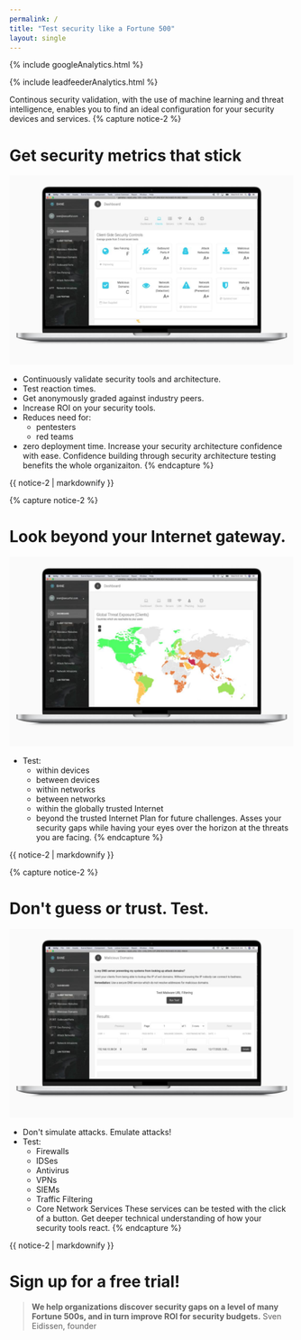 ```yaml
---
permalink: /
title: "Test security like a Fortune 500"
layout: single
---
```

<!-- Google analytics -->
{% include googleAnalytics.html %}
<!-- leadfeeder analytics -->
{% include leadfeederAnalytics.html %}


Continous security validation, with the use of machine learning and threat intelligence, enables you to find an ideal configuration for your security devices and services.
{% capture notice-2 %}
# Get security metrics that stick
[![Get graded against industry peers](/assets/images/macbook_gradingDashboard.jpeg)](/assets/images/macbook_gradingDashboard.jpeg)
* Continuously validate security tools and architecture.
* Test reaction times.
* Get anonymously graded against industry peers.
* Increase ROI on your security tools.
* Reduces need for:
  * pentesters
  * red teams
* zero deployment time.
Increase your security architecture confidence with ease. Confidence building through security architecture testing benefits the whole organizaiton.
{% endcapture %}
<div class="notice">{{ notice-2 | markdownify }}</div>

{% capture notice-2 %}
# Look beyond your Internet gateway.
[![Global threat exposure](/assets/images/macbook_geoThreatsDashboard.jpeg)](/assets/images/macbook_geoThreatsDashboard.jpeg)
* Test:
  * within devices
  * between devices
  * within networks
  * between networks
  * within the globally trusted Internet
  * beyond the trusted Internet
Plan for future challenges. Asses your security gaps while having your eyes over the horizon at the threats you are facing.
{% endcapture %}
<div class="notice">{{ notice-2 | markdownify }}</div>

{% capture notice-2 %}
# Don't guess or trust. Test.
[![Deep dive into the gaps of your security tools](/assets/images/macbook_malwareDomainsTest.jpeg)](/assets/images/macbook_malwareDomainsTest.jpeg)
* Don't simulate attacks. Emulate attacks!
* Test:
  * Firewalls
  * IDSes
  * Antivirus
  * VPNs
  * SIEMs
  * Traffic Filtering
  * Core Network Services
These services can be tested with the click of a button. Get deeper technical understanding of how your security tools react.
{% endcapture %}
<div class="notice">{{ notice-2 | markdownify }}</div>

# Sign up for a free trial!

<script charset="utf-8" type="text/javascript" src="//js.hsforms.net/forms/shell.js"></script>
<script>
  hbspt.forms.create({
	portalId: "8898112",
	formId: "2b1cfdb3-6618-4dd8-86e4-4786274c0d38"
});
</script>


>**We help organizations discover security gaps on a level of many Fortune 500s, and in turn improve ROI for security budgets.**
>Sven Eidissen, founder



